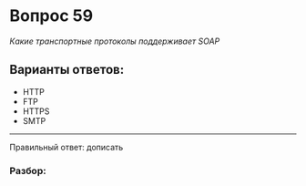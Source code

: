 # Вопрос 59
_Какие транспортные протоколы поддерживает SOAP_

## Варианты ответов:

- HTTP
- FTP
- HTTPS
- SMTP

___

Правильный ответ: дописать

### Разбор: